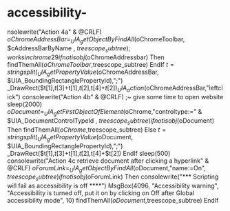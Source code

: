 # accessibility-
nsolewrite("Action 4a" &amp; @CRLF) $oChromeAddressBar=_UIA_getObjectByFindAll($oChromeToolbar, $cAddressBarByName  , $treescope_subtree) ;works in chrome 29 if not isobj($oChromeAddressbar) Then findThemAll($oChromeToolbar,$treescope_subtree) EndIf   $t=stringsplit(_UIA_getPropertyValue($oChromeAddressBar, $UIA_BoundingRectanglePropertyId),";") _DrawRect($t[1],$t[3]+$t[1],$t[2],$t[4]+$t[2]) _UIA_action($oChromeAddressBar,"leftclick")     consolewrite("Action 4b" &amp; @CRLF) ;~ give some time to open website sleep(2000) $oDocument=_UIA_getFirstObjectOfElement($oChrome,"controltype:=" &amp; $UIA_DocumentControlTypeId , $treescope_subtree) if not isobj($oDocument) Then findThemAll($oChrome,$treescope_subtree) Else $t=stringsplit(_UIA_getPropertyValue($oDocument, $UIA_BoundingRectanglePropertyId),";") _DrawRect($t[1],$t[3]+$t[1],$t[2],$t[4]+$t[2]) EndIf   sleep(500)   consolewrite("Action 4c retrieve document after clicking a hyperlink" &amp; @CRLF) $oForumLink=_UIA_getObjectByFindAll($oDocument,"name:=On", $treescope_subtree) if not isobj($oForumLink) Then consolewrite("*** Scripting will fail as accessibility is off ****") MsgBox(4096, "Accessibility warning", "Accessibility is turned off, put it on by clicking on Off after Global accessibility mode", 10) findThemAll($oDocument,$treescope_subtree) EndIf  
